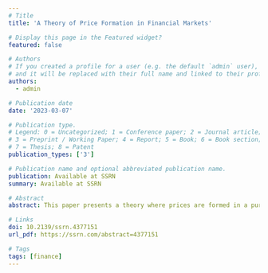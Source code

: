 ```yaml
---
# Title
title: 'A Theory of Price Formation in Financial Markets'

# Display this page in the Featured widget?
featured: false

# Authors
# If you created a profile for a user (e.g. the default `admin` user), write the username (folder name) here
# and it will be replaced with their full name and linked to their profile.
authors:
  - admin

# Publication date
date: '2023-03-07'

# Publication type.
# Legend: 0 = Uncategorized; 1 = Conference paper; 2 = Journal article;
# 3 = Preprint / Working Paper; 4 = Report; 5 = Book; 6 = Book section;
# 7 = Thesis; 8 = Patent
publication_types: ['3']

# Publication name and optional abbreviated publication name.
publication: Available at SSRN
summary: Available at SSRN

# Abstract
abstract: This paper presents a theory where prices are formed in a purely mechanical manner through trading. The theory consists of three fundamental propositions. First, the quantity exchanged in a trade equals the integrated density of the book between zero and the peak impact. Second, the peak impact relaxes to the permanent impact such that makers and takers earn zero profits in the transaction. Third, the asset price is determined by the accumulation of price impacts. The model is simple yet capable of replicating various patterns observed in financial data and reconciling disparate theoretical and empirical research strands.

# Links
doi: 10.2139/ssrn.4377151
url_pdf: https://ssrn.com/abstract=4377151

# Tags
tags: [finance]
---
```

